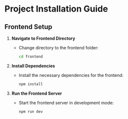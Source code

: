 # Project Installation Guide

## Frontend Setup

1. **Navigate to Frontend Directory**
   - Change directory to the frontend folder:
     ```bash
     cd frontend
     ```

2. **Install Dependencies**
   - Install the necessary dependencies for the frontend:
     ```bash
     npm install
     ```

3. **Run the Frontend Server**
   - Start the frontend server in development mode:
     ```bash
     npm run dev
     ```

